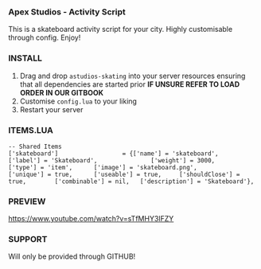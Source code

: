 ### Apex Studios - Activity Script ###

This is a skateboard activity script for your city.
Highly customisable through config.
Enjoy!

### INSTALL ###

1) Drag and drop `astudios-skating` into your server resources ensuring that all dependencies are started prior **IF UNSURE REFER TO LOAD ORDER IN OUR GITBOOK**
2) Customise `config.lua` to your liking 
3) Restart your server

### ITEMS.LUA ###
	-- Shared Items
	['skateboard'] 			     	= {['name'] = 'skateboard', 				['label'] = 'Skateboard', 				['weight'] = 3000, 		['type'] = 'item', 		['image'] = 'skateboard.png', 			['unique'] = true, 	    ['useable'] = true, 	['shouldClose'] = true,	   	   ['combinable'] = nil,   ['description'] = 'Skateboard'},
	

### PREVIEW ###
https://www.youtube.com/watch?v=sTfMHY3IFZY
### SUPPORT ###
Will only be provided through GITHUB!
